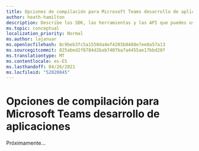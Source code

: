 ```yaml
---
title: Opciones de compilación para Microsoft Teams desarrollo de aplicaciones
author: heath-hamilton
description: Describe los SDK, las herramientas y las API que puedes usar para crear todos los tipos de Teams aplicaciones.
ms.topic: conceptual
localization_priority: Normal
ms.author: lajanuar
ms.openlocfilehash: 8c9beb3fc5a1550da4ef4203b0488e7ee0a57a13
ms.sourcegitcommit: 825abed2f8784d2bab7407ba7a4455ae17bbd28f
ms.translationtype: MT
ms.contentlocale: es-ES
ms.lasthandoff: 04/26/2021
ms.locfileid: "52020845"
---
```

# <a name="build-options-for-microsoft-teams-app-development"></a>Opciones de compilación para Microsoft Teams desarrollo de aplicaciones

Próximamente...
